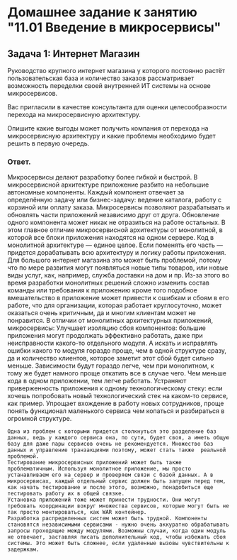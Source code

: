 # Домашнее задание к занятию "11.01 Введение в микросервисы"

## Задача 1: Интернет Магазин

Руководство крупного интернет магазина у которого постоянно растёт пользовательская база и количество заказов рассматривает возможность переделки своей внутренней ИТ системы на основе микросервисов. 

Вас пригласили в качестве консультанта для оценки целесообразности перехода на микросервисную архитектуру. 

Опишите какие выгоды может получить компания от перехода на микросервисную архитектуру и какие проблемы необходимо будет решить в первую очередь.

### Ответ.

Микросервисы делают разработку более гибкой и быстрой. В микросервисной архитектуре приложение разбито на небольшие автономные компоненты. Каждый компонент отвечает за определённую задачу или бизнес-задачу: ведение каталога, работу с корзиной или оплату заказа.
   Микросервисы позволяют разрабатывать и обновлять части приложений независимо друг от друга. Обновление одного компонента может никак не отразиться на работе остальных. В этом главное отличие микросервисной архитектуры от монолитной, в которой все блоки приложения находятся на одном сервере.
    Код в монолитной архитектуре — единое целое. Если поменять его часть — придется дорабатывать всю архитектуру и логику работы приложения. Для большого интернет магазина это может быть проблемой, потому что по мере развития могут появляться новые типы товаров, или новые виды услуг, как, например, служба доставки на дом и пр. Из-за этого во время разработки монолитных решений сложно изменить состав команды или требования к приложению кроме того подобное вмешательство в приложение может привести к ошибкам и сбоям в его работе, что для организации, которая работает круглосуточно, может оказаться очень критичным, да и многим клиентам может не понравится.
    В отличии от монолитных архитектурных приложений, микросервисы:
Улучшает изоляцию сбоя компонентов: большие приложения могут продолжать эффективно работать, даже при неисправности какого-то отдельного модуля. А искать и исправлять ошибки какого то модуля гораздо проще, чем в одной структуре сразу, да и количество клиентов, которое заметит этот сбой будет сильно меньше.  Зависимости будут гораздо легче, чем при монолитном, к тому же будет намного проще откатить все в случае чего. Чем меньше кода в одном приложении, тем легче работать. Устраняют приверженность приложения к одному технологическому стеку: если хочешь попробовать новый технологический стек на каком-то сервисе, как пример. Упрощает вхождение в работу новых сотрудников, проще понять функционал маленького сервиса чем копаться и разбираться в огромной структуре.

    Одна из проблем с которыми придется столкнуться это разделение баз данных, ведь у каждого сервиса она, по сути, будет своя, а иметь общую базу для даже пары сервисов очень не рекомендуется. Множество баз данных и управление транзакциями поэтому, может стать также  реальной проблемой.
    Тестирование микросервисных приложений может быть также проблематичным. Используя монолитное приложение, мы просто устанавливаем его на сервер и проверяем связи с базой данных. А в микросервисах, каждый отдельный сервис должен быть запущен перед тем, как начать тестирование и после этого, возможно, понадобиться еще тестировать работу их в общей связке.
    Установка приложений тоже может принести трудности. Они могут требовать координации вокруг множества сервисов, которые могут быть не так просто монтироваться, как WAR контейнер.
    Разработка распределенных систем может быть трудной. Компоненты становятся независимыми сервисами - нужно очень аккуратно обрабатывать запросы проходящие между модулями. Возможны случаи, когда один модуль не отвечает, заставляя писать дополнительный код, чтобы избежать сбоя системы. Это может быть сложнее, если удаленные вызовы чувствительны к задержкам.


